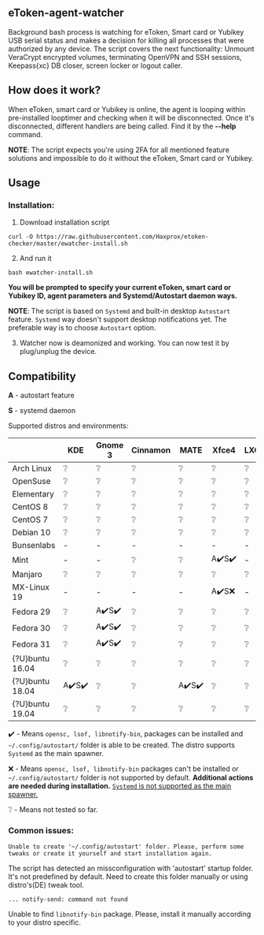 
## eToken-agent-watcher
Background bash process is watching for eToken, Smart card or Yubikey USB serial status and makes a decision for killing all processes that were authorized by any device.
The script covers the next functionality: Unmount VeraCrypt encrypted volumes, terminating OpenVPN and SSH sessions, Keepass{xc} DB closer, screen locker or logout caller.

## How does it work?
When eToken, smart card or Yubikey is online, the agent is looping within pre-installed looptimer and checking when it will be disconnected. Once it's disconnected, different handlers are being called. Find it by the **--help** command.

**NOTE**: The script expects you're using 2FA for all mentioned feature solutions and impossible to do it without the eToken, Smart card or Yubikey.

## Usage
### Installation:
1. Download installation script
```
curl -O https://raw.githubusercontent.com/Haxprox/etoken-checker/master/ewatcher-install.sh
```
2. And run it
```
bash ewatcher-install.sh
```
**You will be prompted to specify your current eToken, smart card or Yubikey ID, agent parameters and Systemd/Autostart daemon ways.**

**NOTE**: The script is based on `Systemd` and built-in desktop `Autostart` feature. 
`Systemd` way doesn't support desktop notifications yet. The preferable way is to choose `Autostart` option.

3. Watcher now is deamonized and working. You can now test it by plug/unplug the device. 

## Compatibility

**A** - autostart feature

**S** - systemd daemon

Supported distros and environments:

|                | KDE | Gnome 3 | Cinnamon | MATE | Xfce4 | LXQT | LXDE |
| -------------- | ---- | ----- | ----- | ----- | ----- | ----- | ----- |
|  Arch Linux	 |  ❔  |  ❔  |  ❔  |  ❔  |  ❔  |  ❔  |  ❔  |
|	OpenSuse	 |  ❔  |  ❔  |  ❔  |  ❔  |  ❔  |  ❔  |  ❔  |
|	Elementary	 |  ❔  |  ❔  |  ❔  |  ❔  |  ❔  |  ❔  |  ❔  |
|   CentOS 8	 |  ❔  |  ❔  |  ❔  |  ❔  |  ❔  |  ❔  |  ❔  |
|   CentOS 7	 |  ❔  |  ❔  |  ❔  |  ❔  |  ❔  |  ❔  |  ❔  |
|   Debian 10	 |  ❔  |  ❔  |  ❔  |  ❔  |  ❔  |  ❔  |  ❔  |
|   Bunsenlabs	 |  -  |  -  |  -  |  -  |  -  |  -  |  -  |
|	Mint		 |  -  |  -  |  ❔  |  ❔  | A:heavy_check_mark:️S:heavy_check_mark:️ |  -  |  -  |
|	Manjaro		 |  ❔  |  ❔  |  ❔  |  ❔  |  ❔  |  ❔  |  ❔  |
|	MX-Linux 19	 |  -  |  -  |  -  |  -  |  A:heavy_check_mark:S❌  |  -  |  -  |
|   Fedora 29	 |  ❔  |A:heavy_check_mark:️S:heavy_check_mark:️|  ❔  |  ❔  |  ❔  |  ❔  |  ❔  |
|   Fedora 30	 |  ❔  |A:heavy_check_mark:️S:heavy_check_mark:️|  ❔  |  ❔  |  ❔  |  ❔  |  ❔  |
|   Fedora 31	 |  ❔  |A:heavy_check_mark:️S:heavy_check_mark:️|  ❔  |  ❔  |  ❔  |  ❔  |  ❔  |
| {?U}buntu 16.04	 |  ❔  |  ❔  |  ❔  |  ❔  |  ❔  |  ❔  |  ❔  |
| {?U}buntu 18.04	 |  A:heavy_check_mark:️S:heavy_check_mark:️  |  ❔  |  ❔  |A:heavy_check_mark:S:heavy_check_mark:|  ❔  |  ❔  |  ❔  |
| {?U}buntu 19.04	 |  ❔  |  ❔  |  ❔  |  ❔  |  ❔  |  ❔  |  ❔  |

:heavy_check_mark: - Means `opensc, lsof, libnotify-bin`, packages can be installed and `~/.config/autostart/` folder is able to be created. The distro supports `Systemd` as the main spawner.

❌ - Means `opensc, lsof, libnotify-bin` packages can't be installed or `~/.config/autostart/` folder is not supported by default. **Additional actions are needed during installation.**
<u>`Systemd` is not supported as the main spawner.</u>

❔ - Means not tested so far.

### Common issues:
```
Unable to create '~/.config/autostart' folder. Please, perform some tweaks or create it yourself and start installation again.
```
The script has detected an missconfiguration with 'autostart' startup folder. It's not predefined by default. Need to create this folder manually or using distro's(DE) tweak tool.

```
... notify-send: command not found
```
Unable to find `libnotify-bin` package. Please, install it manually according to your distro specific.
